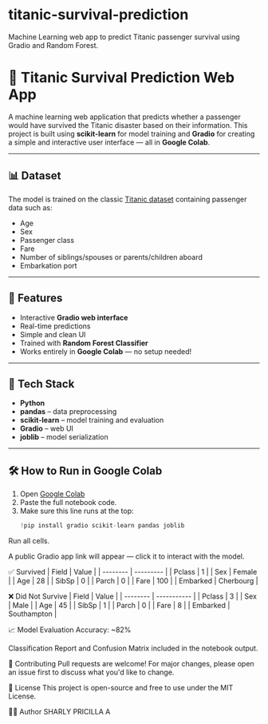 # titanic-survival-prediction
Machine Learning web app to predict Titanic passenger survival using Gradio and Random Forest.

# 🚢 Titanic Survival Prediction Web App

A machine learning web application that predicts whether a passenger would have survived the Titanic disaster based on their information. This project is built using **scikit-learn** for model training and **Gradio** for creating a simple and interactive user interface — all in **Google Colab**.

---

## 📊 Dataset

The model is trained on the classic [Titanic dataset](https://www.kaggle.com/c/titanic/data) containing passenger data such as:

- Age
- Sex
- Passenger class
- Fare
- Number of siblings/spouses or parents/children aboard
- Embarkation port

---

## 🚀 Features

- Interactive **Gradio web interface**
- Real-time predictions
- Simple and clean UI
- Trained with **Random Forest Classifier**
- Works entirely in **Google Colab** — no setup needed!

---

## 🧠 Tech Stack

- **Python**
- **pandas** – data preprocessing
- **scikit-learn** – model training and evaluation
- **Gradio** – web UI
- **joblib** – model serialization

---

## 🛠️ How to Run in Google Colab

1. Open [Google Colab](https://colab.research.google.com/)
2. Paste the full notebook code.
3. Make sure this line runs at the top:
   ```python
   !pip install gradio scikit-learn pandas joblib

Run all cells.

A public Gradio app link will appear — click it to interact with the model.

✅ Survived
| Field    | Value     |
| -------- | --------- |
| Pclass   | 1         |
| Sex      | Female    |
| Age      | 28        |
| SibSp    | 0         |
| Parch    | 0         |
| Fare     | 100       |
| Embarked | Cherbourg |

❌ Did Not Survive
| Field    | Value       |
| -------- | ----------- |
| Pclass   | 3           |
| Sex      | Male        |
| Age      | 45          |
| SibSp    | 1           |
| Parch    | 0           |
| Fare     | 8           |
| Embarked | Southampton |

📈 Model Evaluation
Accuracy: ~82%

Classification Report and Confusion Matrix included in the notebook output.


🤝 Contributing
Pull requests are welcome! For major changes, please open an issue first to discuss what you'd like to change.

📜 License
This project is open-source and free to use under the MIT License.

🙋‍♂️ Author
SHARLY PRICILLA A
